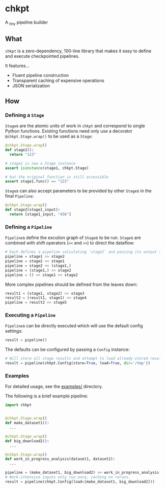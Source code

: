 # chkpt
A <sub>tiny</sub> pipeline builder

## What

`chkpt` is a zero-dependency, 100-line library that makes it easy to define and execute checkpointed pipelines.

It features...

* Fluent pipeline construction
* Transparent caching of expensive operations
* JSON serialization

## How

### Defining a `Stage`

`Stage`s are the atomic units of work in `chkpt` and correspond to single Python functions. Existing functions need only use a decorator `@chkpt.Stage.wrap()` to be used as a `Stage`:

```python
@chkpt.Stage.wrap()
def stage1():
  return "123"

# stage1 is now a Stage instance
assert isinstance(stage1, chkpt.Stage)

# but the original function is still accessible
assert stage1.func() == "123"
```

`Stage`s can also accept parameters to be provided by other `Stage`s in the final `Pipeline`:

```python
@chkpt.Stage.wrap()
def stage2(stage1_input):
  return [stage1_input, "456"]
```

### Defining a `Pipeline`

`Pipeline`s define the excution graph of `Stage`s to be run. `Stage`s are combined with shift operators (`<<` and `>>`) to direct the dataflow:

```python
# Each defines a pipeline calculating `stage1` and passing its output to `stage2`.
pipeline = stage1 >> stage2
pipeline = stage2 << stage1
pipeline = stage2 << (stage1,)
pipeline = (stage1,) >> stage2
pipeline = () >> stage1 >> stage2 
```

More complex pipelines should be defined from the leaves down:

```python
result1 = (stage1, stage2) >> stage3
result2 = (result1, stage1) >> stage4
pipeline = result2 >> stage5
```

### Executing a `Pipeline`

`Pipeline`s can be directly executed which will use the default config settings:

```python
result = pipeline()
```

The defaults can be configured by passing a `Config` instance:

```python
# Will store all stage results and attempt to load already-stored results, if present.
result = pipeline(chkpt.Config(store=True, load=True, dir='/tmp'))
```

### Examples

For detailed usage, see the [examples/]() directory.

The following is a brief example pipeline:

```python
import chkpt


@chkpt.Stage.wrap()
def make_dataset1():
  ...

@chkpt.Stage.wrap()
def big_download2():
  ...

@chkpt.Stage.wrap()
def work_in_progress_analysis(dataset1, dataset2):
  ...

pipeline = (make_dataset1, big_download2) >> work_in_progress_analysis
# Work-intensive inputs only run once, caching on reruns.
result = pipeline(chkpt.Config(load=[make_dataset1, big_download2]))
```

